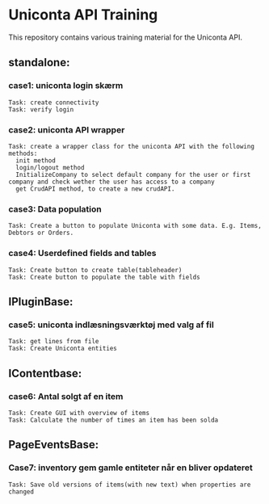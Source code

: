 # Uniconta API Training
This repository contains various training material for the Uniconta API.

## standalone:
  ### case1: uniconta login skærm
    Task: create connectivity
    Task: verify login

  ### case2: uniconta API wrapper
    Task: create a wrapper class for the uniconta API with the following methods:
      init method
      login/logout method
      InitializeCompany to select default company for the user or first company and check wether the user has access to a company
      get CrudAPI method, to create a new crudAPI.

  ### case3: Data population
    Task: Create a button to populate Uniconta with some data. E.g. Items, Debtors or Orders.
    
  ### case4: Userdefined fields and tables
    Task: Create button to create table(tableheader)
    Task: Create button to populate the table with fields

## IPluginBase:
  ### case5: uniconta indlæsningsværktøj med valg af fil
    Task: get lines from file
    Task: Create Uniconta entities

## IContentbase:
  ### case6: Antal solgt af en item
    Task: Create GUI with overview of items
    Task: Calculate the number of times an item has been solda

## PageEventsBase:
  ### Case7: inventory gem gamle entiteter når en bliver opdateret
    Task: Save old versions of items(with new text) when properties are changed

